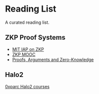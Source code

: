Reading List
==============

A curated reading list.

## ZKP Proof Systems
- [MIT IAP on ZKP](https://zkiap.com/)
- [ZKP MOOC](https://www.youtube.com/playlist?list=PLS01nW3Rtgor_yJmQsGBZAg5XM4TSGpPs)
- [Proofs, Arguments and Zero-Knowledge](https://people.cs.georgetown.edu/jthaler/ProofsArgsAndZK.html)

## Halo2 
[0xparc Halo2 courses](http://learn.0xparc.org/halo2/)

